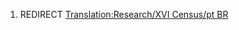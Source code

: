 1.  REDIRECT [Translation:Research/XVI Census/pt
    BR](Translation:Research/XVI_Census/pt_BR "wikilink")